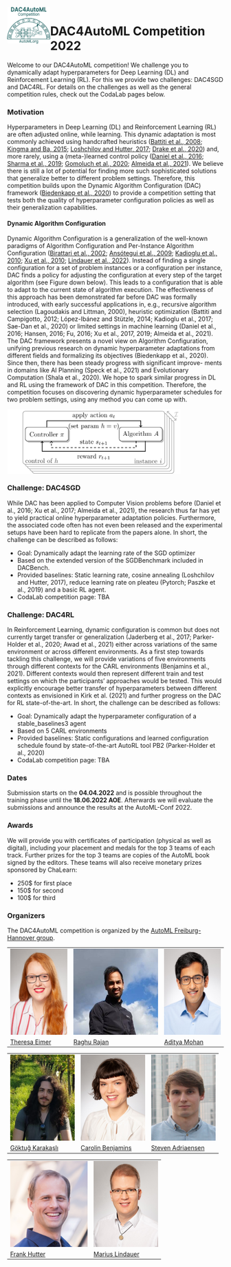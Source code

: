 <img align="left" width="100" src="logo.png" alt="DAC4AutoML Competition Logo">

# DAC4AutoML Competition 2022

Welcome to our DAC4AutoML competition! We challenge you to dynamically adapt hyperparameters for Deep Learning (DL) and Reinforcement Learning (RL). For this we provide two challenges: DAC4SGD and DAC4RL. For details on the challenges as well as the general competition rules, check out the CodaLab pages below.

### Motivation

Hyperparameters in Deep Learning (DL) and Reinforcement Learning (RL) are often adjusted online, while learning. This dynamic adaptation is most commonly achieved using handcrafted heuristics ([Battiti et al., 2008](https://core.ac.uk/download/pdf/11829614.pdf); [Kingma and Ba, 2015](https://arxiv.org/pdf/1412.6980.pdf); [Loshchilov and Hutter, 2017](https://arxiv.org/pdf/1608.03983.pdf); [Drake et al., 2020](https://nottingham-repository.worktribe.com/OutputFile/3010925)) and, more rarely, using a (meta-)learned control policy ([Daniel et al., 2016](https://www.microsoft.com/en-us/research/wp-content/uploads/2016/04/daniel2016stepsizecontrol.pdf); [Sharma et al., 2019](https://dl.acm.org/doi/10.1145/3321707.3321813); [Gomoluch et al., 2020](https://arxiv.org/pdf/1810.09923.pdf); [Almeida et al., 2021](https://arxiv.org/pdf/2106.00958.pdf)). We believe there is still a lot of potential for finding more such sophisticated solutions that generalize better to different problem settings. Therefore, this competition builds upon the Dynamic Algorithm Configuration (DAC) framework ([Biedenkapp et al., 2020](https://ml.informatik.uni-freiburg.de/wp-content/uploads/papers/20-ECAI-DAC.pdf)) to provide a competition setting that tests both the quality of hyperparameter configuration policies as well as their generalization capabilities.

#### Dynamic Algorithm Configuration

Dynamic Algorithm Configuration is a generalization of the well-known paradigms of Algorithm Configuration and Per-Instance Algorithm Configuration ([Birattari et al., 2002](https://dl.acm.org/doi/10.5555/2955491.2955494); [Ansótegui et al., 2009](https://link.springer.com/chapter/10.1007/978-3-642-04244-7_14); [Kadioglu et al., 2010](https://dl.acm.org/doi/10.5555/1860967.1861114); [Xu et al., 2010](https://www.cs.ubc.ca/~hoos/Publ/XuEtAl10.pdf); [Lindauer et al., 2022](https://www.jmlr.org/papers/volume23/21-0888/21-0888.pdf)). Instead of finding a single configuration for a set of problem instances or a configuration per instance, DAC finds a policy for adjusting the configuration at every step of the target algorithm (see Figure down below). This leads to a configuration that is able to adapt to the current state of algorithm execution. The effectiveness of this approach has been demonstrated far before DAC was formally introduced, with early successful applications in, e.g., recursive algorithm selection (Lagoudakis and Littman, 2000), heuristic optimization (Battiti and Campigotto, 2012; López-Ibánez and Stützle, 2014; Kadioglu et al., 2017; Sae-Dan et al., 2020) or limited settings in machine learning (Daniel et al., 2016; Hansen, 2016; Fu, 2016; Xu et al., 2017, 2019; Almeida et al., 2021). The DAC framework presents a novel view on Algorithm Configuration, unifying previous research on dynamic hyperparameter adaptations from different fields and formalizing its objectives (Biedenkapp et al., 2020). Since then, there has been steady progress with significant improve- ments in domains like AI Planning (Speck et al., 2021) and Evolutionary Computation (Shala et al., 2020). We hope to spark similar progress in DL and RL using the framework of DAC in this competition. Therefore, the competition focuses on discovering dynamic hyperparameter schedules for two problem settings, using any method you can come up with.

<img align="center" width="80%" src="dacloop.png" alt="DAC Loop">

### Challenge: DAC4SGD

While DAC has been applied to Computer Vision problems before (Daniel et al., 2016; Xu et al., 2017; Almeida et al., 2021), the research thus far has yet to yield practical online hyperparameter adaptation policies. Furthermore, the associated code often has not even been released and the experimental setups have been hard to replicate from the papers alone. In short, the challenge can be described as follows:

- Goal: Dynamically adapt the learning rate of the SGD optimizer
- Based on the extended version of the SGDBenchmark included in DACBench.
- Provided baselines: Static learning rate, cosine annealing (Loshchilov and Hutter, 2017), reduce learning rate on pleateu (Pytorch; Paszke et al., 2019) and a basic RL agent.
- CodaLab competition page: TBA

### Challenge: DAC4RL

In Reinforcement Learning, dynamic configuration is common but does not currently target transfer or generalization (Jaderberg et al., 2017; Parker-Holder et al., 2020; Awad et al., 2021) either across variations of the same environment or across different environments. As a first step towards tackling this challenge, we will provide variations of five environments through different contexts for the CARL environments (Benjamins et al., 2021). Different contexts would then represent different train and test settings on which the participants’ approaches would be tested. This would explicitly encourage better transfer of hyperparameters between different contexts as envisioned in Kirk et al. (2021) and further progress on the DAC for RL state-of-the-art. In short, the challenge can be described as follows:

- Goal: Dynamically adapt the hyperparameter configuration of a stable_baselines3 agent
- Based on 5 CARL environments
- Provided baselines: Static configurations and learned configuration schedule found by state-of-the-art AutoRL tool PB2 (Parker-Holder et al., 2020)
- CodaLab competition page: TBA

### Dates
Submission starts on the **04.04.2022** and is possible throughout the training phase until the **18.06.2022 AOE**. Afterwards we will evaluate the submissions and announce the results at the AutoML-Conf 2022.

### Awards

We will provide you with certificates of participation (physical as well as digital), including your placement and medals for the top 3 teams of each track. Further prizes for the top 3 teams are copies of the AutoML book signed by the editors. These teams will also receive monetary prizes sponsored by ChaLearn:

- 250$ for first place
- 150$ for second
- 100$ for third

### Organizers
The DAC4AutoML competition is organized by the [AutoML Freiburg-Hannover group](automl.org).


<table class="center">
  <tr>
    <td><img src="theresa.jpg" width="150" height="200"></td>
    <td><img src="raghu.jpg" width="230" height="200"></td>
    <td><img src="aditya.jpg" width="150" height="200"></td>
  </tr>
  <tr>
    <td><a href= "https://www.tnt.uni-hannover.de/staff/eimer/">Theresa Eimer </a></td>
     <td><a href= "https://ml.informatik.uni-freiburg.de/profile/rajan/">Raghu Rajan </a></td>
     <td><a href= "https://www.tnt.uni-hannover.de/staff/mohan/">Aditya Mohan </a></td>
  </tr>
 </table>


<table class="center">
  <tr>
    <td><img src="goktug.jpeg" width="150" height="200"></td>
    <td><img src="carolin.jpg" width="150" height="200"></td>
    <td><img src="steven.jpg" width="150" height="200"></td>
  </tr>
  <tr>
    <td><a href= "https://github.com/goktug97"> Göktuğ Karakaşlı</a></td>
    <td><a href= "https://www.tnt.uni-hannover.de/staff/benjamin/">Carolin Benjamins </a></td>
    <td><a href= "https://ml.informatik.uni-freiburg.de/profile/adriaensen/">Steven Adriaensen </a> </td>
  </tr>
 </table>
 
 
<table class="center">
  <tr>
    <td><img src="frank.jpg" width="180" height="200"></td>
    <td><img src="marius.jpg" width="150" height="200"></td>
  </tr>
  <tr>
    <td><a href= "https://ml.informatik.uni-freiburg.de/profile/hutter/">Frank Hutter </a></td>
    <td><a href= "https://www.tnt.uni-hannover.de/staff/lindauer/">Marius Lindauer </a></td>
  </tr>
 </table>
